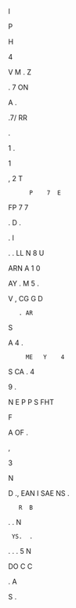 I

  

P 

 H      

  4    

 V     M  . Z

.  7  ON   

A   . 

.7/ RR 

. 

1   . 

  1   

 , 2  T

          P    7  E

FP     7      7

   .  D       . 

 . I   

.  .     LL N   8 U  

 ARN   A  1 0

AY     .   M 5  . 

 V ,  CG  G  D   

       . AR

 S   

   A  4    .

         ME   Y    4

 S CA  .  4

   9  .

N  E P P S FHT

 F    

 A OF    .

,    

 3   

  N

 D ., EAN I SAE NS  .

       R  B   

.   .    N 

     YS.  .

  .   .   .  5 N

DO C C 

. A

 

  S  .

